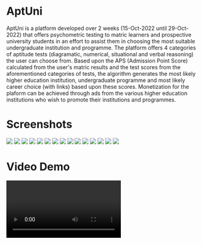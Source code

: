 # AptUni
AptUni is a platform developed over 2 weeks (15-Oct-2022 until 29-Oct-2022) that offers psychometric testing to matric learners and prospective university students
in an effort to assist them in choosing the most suitable undergraduate institution and programme. The platform 
offers 4 categories of aptitude tests (diagramatic, numerical, situational and verbal reasoning) the user can choose from. 
Based upon the APS (Admission Point Score) calculated from the user's matric results and the test scores from the aforementioned
categories of tests, the algorithm generates the most likely higher education institution, undergraduate programme and
most likely career choice (with links) based upon these scores.
Monetization for the plaform can be achieved through ads from the various higher education institutions who wish to promote their institutions and programmes. 

# Screenshots

![](demonstration/1.Landing_Page.png)
![](demonstration/2.SignIn_Form.png)
![](demonstration/3.SignUp_Form.png)
![](demonstration/4.Numerical_Test.png)
![](demonstration/5.Diagrammatic_Test.png)
![](demonstration/6.Situational_Test.png)
![](demonstration/7.Verbal_Test.png)
![](demonstration/8.Test_Selection.png)
![](demonstration/9.Test_Instruction.png)
![](demonstration/10.Test.png)
![](demonstration/11.Test_Diagrammatic.png)
![](demonstration/12.Test_Situational.png)
![](demonstration/13.Test_Verbal.png)
![](demonstration/14.Dashboard_Pt_1.png)
![](demonstration/15.Dashboard_Pt_2.png)

# Video Demo
![](demonstration/aptuni-video.mp4)
